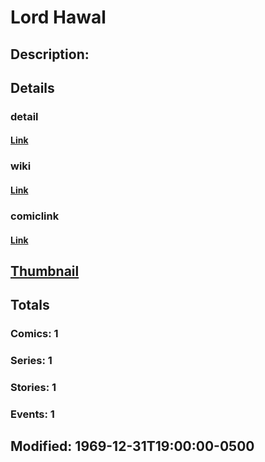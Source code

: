 # Lord Hawal
## Description: 
## Details
### detail
#### [Link](http://marvel.com/characters/2877/lord_hawal?utm_campaign=apiRef&utm_source=225578a89fc76f3d20fbffda5d17a88d)
### wiki
#### [Link](http://marvel.com/universe/Hawal?utm_campaign=apiRef&utm_source=225578a89fc76f3d20fbffda5d17a88d)
### comiclink
#### [Link](http://marvel.com/comics/characters/1011145/lord_hawal?utm_campaign=apiRef&utm_source=225578a89fc76f3d20fbffda5d17a88d)
## [Thumbnail](http://i.annihil.us/u/prod/marvel/i/mg/9/10/4c002f7d355de.jpg)
## Totals
### Comics: 1
### Series: 1
### Stories: 1
### Events: 1
## Modified: 1969-12-31T19:00:00-0500